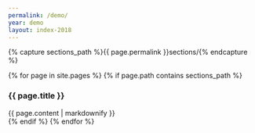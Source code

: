 ```yaml
---
permalink: /demo/
year: demo
layout: index-2018
---
```


{% capture sections_path %}{{ page.permalink }}sections/{% endcapture %}

{% for page in site.pages %}
{% if page.path contains sections_path %}
<section id="etc_2018_{{ page.about }}"  class="b-section b-section_{{ page.section_type }}">
  <h3 class="b-section__title">{{ page.title }}</h3>
  <div class="b-{{ page.type }}">
       {{ page.content | markdownify }}
  </div>
</section>
{% endif %}
{% endfor %}
